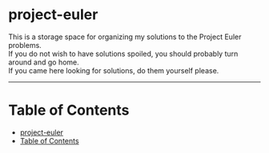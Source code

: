 # project-euler
This is a storage space for organizing my solutions to the Project Euler problems.<br>
If you do not wish to have solutions spoiled, you should probably turn around and go home.<br>
If you came here looking for solutions, do them yourself please.

--------------------

# Table of Contents

  - [project-euler](#project-euler)
  - [Table of Contents](#table-of-contents)

